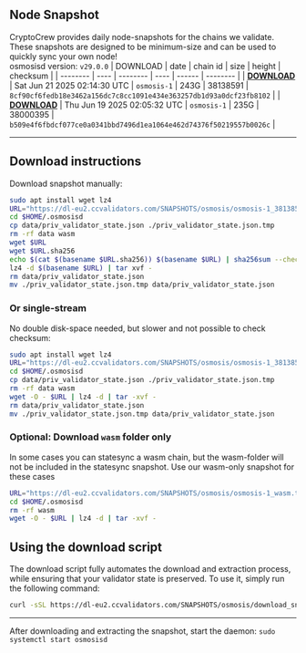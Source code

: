## Node Snapshot
CryptoCrew provides daily node-snapshots for the chains we validate. These snapshots are designed to be minimum-size and can be used to quickly sync your own node!  
osmosisd version: `v29.0.0`
| DOWNLOAD | date | chain id | size | height | checksum |
| -------- | ---- | -------- | ---- | ------ | -------- |
| **[DOWNLOAD](https://dl-eu2.ccvalidators.com/SNAPSHOTS/osmosis/osmosis-1_38138591.tar.lz4)** | Sat Jun 21 2025 02:14:30 UTC | `osmosis-1` | 243G | 38138591 | `8cf90cf6fedb18e3462a156dc7c8cc1091e434e363257db1d93a0dcf23fb8102` |
| **[DOWNLOAD](https://dl-eu2.ccvalidators.com/SNAPSHOTS/osmosis/osmosis-1_38000395.tar.lz4)** | Thu Jun 19 2025 02:05:32 UTC | `osmosis-1` | 235G | 38000395 | `b509e4f6fbdcf077ce0a0341bbd7496d1ea1064e462d74376f50219557b0026c` |

---

## Download instructions
Download snapshot manually:
```sh
sudo apt install wget lz4
URL="https://dl-eu2.ccvalidators.com/SNAPSHOTS/osmosis/osmosis-1_38138591.tar.lz4"
cd $HOME/.osmosisd
cp data/priv_validator_state.json ./priv_validator_state.json.tmp
rm -rf data wasm
wget $URL
wget $URL.sha256
echo $(cat $(basename $URL.sha256)) $(basename $URL) | sha256sum --check
lz4 -d $(basename $URL) | tar xvf -
rm data/priv_validator_state.json
mv ./priv_validator_state.json.tmp data/priv_validator_state.json
```

### Or single-stream
No double disk-space needed, but slower and not possible to check checksum:
```sh
sudo apt install wget lz4
URL="https://dl-eu2.ccvalidators.com/SNAPSHOTS/osmosis/osmosis-1_38138591.tar.lz4"
cd $HOME/.osmosisd
cp data/priv_validator_state.json ./priv_validator_state.json.tmp
rm -rf data wasm
wget -O - $URL | lz4 -d | tar -xvf -
rm data/priv_validator_state.json
mv ./priv_validator_state.json.tmp data/priv_validator_state.json
```

### Optional: Download `wasm` folder only
In some cases you can statesync a wasm chain, but the wasm-folder will not be included in the statesync snapshot. Use our wasm-only snapshot for these cases
```sh
URL="https://dl-eu2.ccvalidators.com/SNAPSHOTS/osmosis/osmosis-1_wasm.tar.lz4"
cd $HOME/.osmosisd
rm -rf wasm
wget -O - $URL | lz4 -d | tar -xvf -
```



## Using the download script

The download script fully automates the download and extraction process, while ensuring that your validator state is preserved. To use it, simply run the following command:
```sh
curl -sSL https://dl-eu2.ccvalidators.com/SNAPSHOTS/osmosis/download_snapshot.sh | bash
```
---

After downloading and extracting the snapshot, start the daemon: `sudo systemctl start osmosisd`

